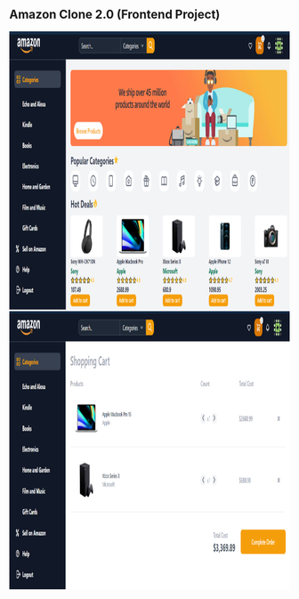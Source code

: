 ## Amazon Clone 2.0 (Frontend Project)


<img src="https://github.com/bhavesh1129/Amazon-Clone-2.0/blob/main/Snap1.png" width="800" height="500">
<img src="https://github.com/bhavesh1129/Amazon-Clone-2.0/blob/main/Snap2.png" width="800" height="500">
